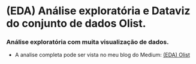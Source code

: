# (EDA) Análise exploratória e Dataviz do conjunto de dados Olist.
### Análise exploratória com muita visualização de dados.

* A analise completa pode ser vista no meu blog do Medium:
[(EDA) Olist](https://railandeivid.medium.com/eda-an%C3%A1lise-explorat%C3%B3ria-e-dataviz-do-conjunto-de-dados-olist-14a2ca83f990)
